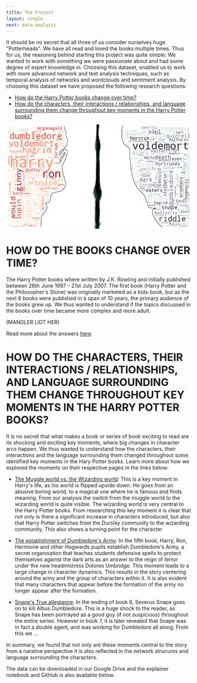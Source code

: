 ```yaml
---
title: The Project
layout: single
next: data-analysis
---
```


It should be no secret that all three of us consider ourselves huge "Potterheads". We have all read and loved the books multiple times. Thus for us, the reasoning behind starting this project was quite simple: We wanted to work with something we were passionate about and had some degree of expert knowledge in. Choosing this dataset, enabled us to work with more advanced network and text analysis techniques, such as temporal analysis of networks and wordclouds and sentiment analysis. By choosing this dataset we have proposed the following research questions:
- [How do the Harry Potter books change over time?](#how-do-the-books-change-over-time)
- [How do the characters, their interactions / relationships, and language surrounding them change throughout key moments in the Harry Potter books?](#how-do-the-characters-their-interactions--relationships-and-language-surrounding-them-change-throughout-key-moments-in-the-harry-potter-books)

![test](/images/HarryvVolde.png)

# HOW DO THE BOOKS CHANGE OVER TIME?

 The Harry Potter books where written by J.K. Rowling and initially published between 26th June 1997 – 21st July 2007. The first book (Harry Potter and the Philosopher's Stone) was originally marketed as a kids-book, but as the next 6 books were published in a span of 10 years, the primary audience of the books grew up. We thus wanted to understand if the topics discussed in the books over time became more complex and more adult.
 
 (MANGLER LIDT HER)

  Read more about the answers [here](/temporal-analysis).



# HOW DO THE CHARACTERS, THEIR INTERACTIONS / RELATIONSHIPS, AND LANGUAGE SURROUNDING THEM CHANGE THROUGHOUT KEY MOMENTS IN THE HARRY POTTER BOOKS?

It is no secret that what makes a book or series of book exciting to read are its shocking and exciting key moments, where big changes in character arcs happen. We thus wanted to understand how the characters, their interactions and the language surrounding them changed throughout some identified key moments in the Hary Potter books. Learn more about how we explored the moments on their respective pages in the links below:

- [The Muggle world vs. the Wizarding world](/mvw): This is a key moment in Harry's life, as his world is flipped upside down. He goes from an abusive boring world, to a magical one where he is famous and finds meaning. From our analysis the switch from the muggle world to the wizarding world is quite visible. The wizarding world is very central to the Harry Potter books. From researching this key moment it is clear that not only is there a significant increase in characters introduced, but also that Harry Potter switches from the Dursley community to the wizarding community. This also shows a turning point for the character 

- [The establishment of Dumbledore's Army](/da): In the fifth book, Harry, Ron, Hermione and other Hogwards pupils establish Dumbledore's Army, a secret organisation that teaches students defensive spells to protect themselves against the dark arts as an answer to the reign of terror under the new headmistress Dolores Umbridge. This moment leads to a large change in character dynamics. This results in the story centering around the army and the group of characters within it. It is also evident that many characters that appear before the formation of the army no longer appear after the formation.

- [Snape's True allegiance](/sa): In the ending of book 6, Severus Snape goes on to kill Albus Dumbledore. This is a huge shock to the reader, as Snape has been portrayed as a good guy (if not suspicious) throughout the entire series. However in book 7, it is later revealed that Snape was in fact a double agent, and was working for Dumbledore all along. From this we ...

In summary, we found that not only are these moments central to the story from a narative perspective it is also reflected in the network strucures and language surrounding the characters.

The data can be downloaded in our Google Drive and the explainer notebook and GitHub is also available below.

